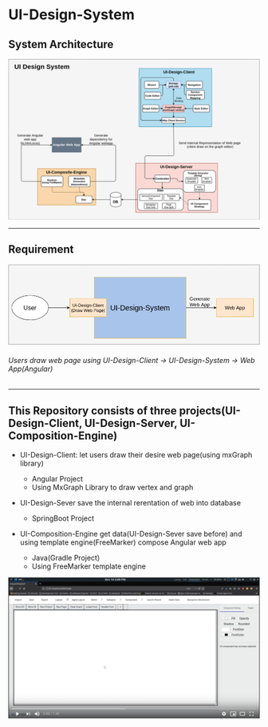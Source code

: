 # UI-Design-System
## System Architecture
![](UI-Design-SystemArchitecture.png)
***
## Requirement
![](Requirement.png)
###### Users draw web page using UI-Design-Client -> UI-Design-System -> Web App(Angular)
***
## This Repository consists of three projects(UI-Design-Client, UI-Design-Server, UI-Composition-Engine)
* UI-Design-Client: let users draw their desire web page(using mxGraph library)
    * Angular Project 
    * Using MxGraph Library to draw vertex and graph

* UI-Design-Sever save the internal rerentation of web into database
    * SpringBoot Project

* UI-Composition-Engine get data(UI-Design-Sever save before) and using template engine(FreeMarker) compose Angular web app
    * Java(Gradle Project)
    * Using FreeMarker template engine
    
[![Watch The Video](Background.png)](https://youtu.be/uk4vQ6ZEg-4)
